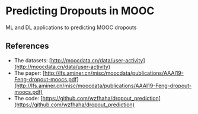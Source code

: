 # Predicting Dropouts in MOOC

ML and DL applications to predicting MOOC dropouts
## References

- The datasets: [http://moocdata.cn/data/user-activity](http://moocdata.cn/data/user-activity) 
- The paper: [http://lfs.aminer.cn/misc/moocdata/publications/AAAI19-Feng-dropout-moocs.pdf](http://lfs.aminer.cn/misc/moocdata/publications/AAAI19-Feng-dropout-moocs.pdf)
- The code: [https://github.com/wzfhaha/dropout_prediction](https://github.com/wzfhaha/dropout_prediction)

